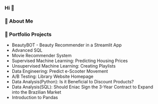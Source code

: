 ### Hi 👋

### 📌 About Me 


### 📁 Portfolio Projects

- BeautyBOT - Beauty Recommender in a Streamlit App 
- Advanced SQL 
- Movie Recommender System 
- Supervised Machine Learning: Predicting Housing Prices
- Unsupervised Machine Learning: Creating Playlists
- Data Engineering: Predict e-Scooter Movement
- A/B Testing: Library Website Homepage
- Data Analysis(Python): Is it Beneficial to Discount Products?
- Data Analysis(SQL): Should Eniac Sign the 3-Year Contract to Expand into the Brazilian Market
- Introduction to Pandas 
